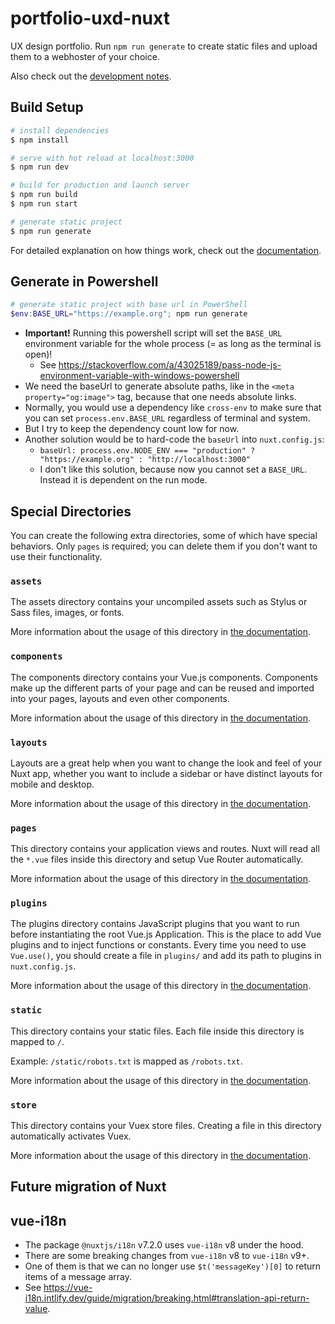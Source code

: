 # portfolio-uxd-nuxt

UX design portfolio.
Run `npm run generate` to create static files and upload them to a webhoster of your choice.

Also check out the [development notes](docs/development-notes.md).


## Build Setup

```bash
# install dependencies
$ npm install

# serve with hot reload at localhost:3000
$ npm run dev

# build for production and launch server
$ npm run build
$ npm run start

# generate static project
$ npm run generate
```

For detailed explanation on how things work, check out the [documentation](https://nuxtjs.org).


## Generate in Powershell

```powershell
# generate static project with base url in PowerShell
$env:BASE_URL="https://example.org"; npm run generate 
```

* **Important!** Running this powershell script will set the `BASE_URL` environment variable for the whole process (= as long as the terminal is open)!
  * See https://stackoverflow.com/a/43025189/pass-node-js-environment-variable-with-windows-powershell
* We need the baseUrl to generate absolute paths, like in the `<meta property="og:image">` tag, because that one needs absolute links.
* Normally, you would use a dependency like `cross-env` to make sure that you can set `process.env.BASE_URL` regardless of terminal and system.
* But I try to keep the dependency count low for now.
* Another solution would be to hard-code the `baseUrl` into `nuxt.config.js`:
  * `baseUrl: process.env.NODE_ENV === "production" ? "https://example.org" : "http://localhost:3000"`
  * I don't like this solution, because now you cannot set a `BASE_URL`. Instead it is dependent on the run mode.


## Special Directories

You can create the following extra directories, some of which have special behaviors. Only `pages` is required; you can delete them if you don't want to use their functionality.


### `assets`

The assets directory contains your uncompiled assets such as Stylus or Sass files, images, or fonts.

More information about the usage of this directory in [the documentation](https://nuxtjs.org/docs/2.x/directory-structure/assets).


### `components`

The components directory contains your Vue.js components. Components make up the different parts of your page and can be reused and imported into your pages, layouts and even other components.

More information about the usage of this directory in [the documentation](https://nuxtjs.org/docs/2.x/directory-structure/components).


### `layouts`

Layouts are a great help when you want to change the look and feel of your Nuxt app, whether you want to include a sidebar or have distinct layouts for mobile and desktop.

More information about the usage of this directory in [the documentation](https://nuxtjs.org/docs/2.x/directory-structure/layouts).


### `pages`

This directory contains your application views and routes. Nuxt will read all the `*.vue` files inside this directory and setup Vue Router automatically.

More information about the usage of this directory in [the documentation](https://nuxtjs.org/docs/2.x/get-started/routing).

### `plugins`

The plugins directory contains JavaScript plugins that you want to run before instantiating the root Vue.js Application. This is the place to add Vue plugins and to inject functions or constants. Every time you need to use `Vue.use()`, you should create a file in `plugins/` and add its path to plugins in `nuxt.config.js`.

More information about the usage of this directory in [the documentation](https://nuxtjs.org/docs/2.x/directory-structure/plugins).


### `static`

This directory contains your static files. Each file inside this directory is mapped to `/`.

Example: `/static/robots.txt` is mapped as `/robots.txt`.

More information about the usage of this directory in [the documentation](https://nuxtjs.org/docs/2.x/directory-structure/static).


### `store`

This directory contains your Vuex store files. Creating a file in this directory automatically activates Vuex.

More information about the usage of this directory in [the documentation](https://nuxtjs.org/docs/2.x/directory-structure/store).


## Future migration of Nuxt

## vue-i18n

* The package `@nuxtjs/i18n` v7.2.0 uses `vue-i18n` v8 under the hood.
* There are some breaking changes from `vue-i18n` v8 to `vue-i18n` v9+.
* One of them is that we can no longer use `$t('messageKey')[0]` to return items of a message array. 
* See https://vue-i18n.intlify.dev/guide/migration/breaking.html#translation-api-return-value.

